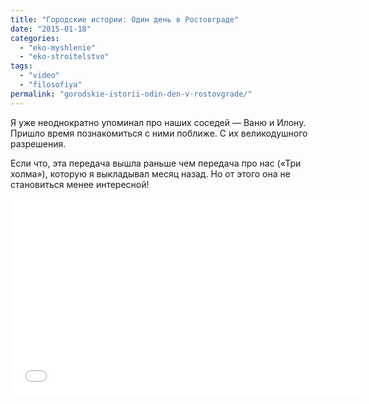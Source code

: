 ```yaml
---
title: "Городские истории: Один день в Ростовграде"
date: "2015-01-18"
categories: 
  - "eko-myshlenie"
  - "eko-stroitelstvo"
tags: 
  - "video"
  - "filosofiya"
permalink: "gorodskie-istorii-odin-den-v-rostovgrade/"
---
```


Я уже неоднократно упоминал про наших соседей — Ваню и Илону. Пришло время познакомиться с ними поближе. С их великодушного разрешения.

Если что, эта передача вышла раньше чем передача про нас («Три холма»), которую я выкладывал месяц назад. Но от этого она не становиться менее интересной!

<iframe src="//www.youtube.com/embed/10dYj\_nS1Sc" width="560" height="315" frameborder="0" allowfullscreen="allowfullscreen"></iframe>
